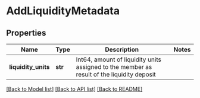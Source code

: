 # AddLiquidityMetadata

## Properties
Name | Type | Description | Notes
------------ | ------------- | ------------- | -------------
**liquidity_units** | **str** | Int64, amount of liquidity units assigned to the member as result of the liquidity deposit  | 

[[Back to Model list]](../README.md#documentation-for-models) [[Back to API list]](../README.md#documentation-for-api-endpoints) [[Back to README]](../README.md)

